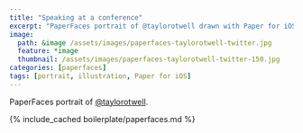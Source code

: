 ```yaml
---
title: "Speaking at a conference"
excerpt: "PaperFaces portrait of @taylorotwell drawn with Paper for iOS on an iPad."
image: 
  path: &image /assets/images/paperfaces-taylorotwell-twitter.jpg 
  feature: *image
  thumbnail: /assets/images/paperfaces-taylorotwell-twitter-150.jpg
categories: [paperfaces]
tags: [portrait, illustration, Paper for iOS]
---
```


PaperFaces portrait of [@taylorotwell](https://twitter.com/taylorotwell).

{% include_cached boilerplate/paperfaces.md %}
